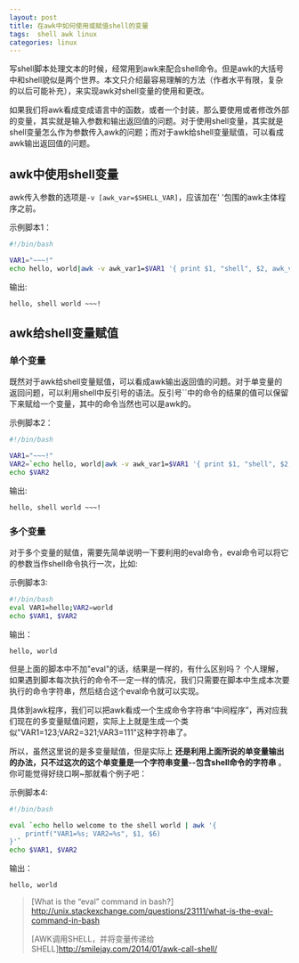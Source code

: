 ```yaml
---
layout: post
title: 在awk中如何使用或赋值shell的变量
tags:  shell awk linux
categories: linux
---
```


写shell脚本处理文本的时候，经常用到awk来配合shell命令。但是awk的大括号中和shell貌似是两个世界。本文只介绍最容易理解的方法（作者水平有限，复杂的以后可能补充），来实现awk对shell变量的使用和更改。

如果我们将awk看成变成语言中的函数，或者一个封装，那么要使用或者修改外部的变量，其实就是输入参数和输出返回值的问题。对于使用shell变量，其实就是shell变量怎么作为参数传入awk的问题；而对于awk给shell变量赋值，可以看成awk输出返回值的问题。

## awk中使用shell变量

awk传入参数的选项是`-v [awk_var=$SHELL_VAR]`，应该加在' '包围的awk主体程序之前。

示例脚本1：
```bash
#!/bin/bash

VAR1="~~~!"
echo hello, world|awk -v awk_var1=$VAR1 '{ print $1, "shell", $2, awk_var1 }'
```

输出:
```
hello, shell world ~~~!
```

## awk给shell变量赋值

<!--more-->
### 单个变量

既然对于awk给shell变量赋值，可以看成awk输出返回值的问题。对于单变量的返回问题，可以利用shell中反引号的语法。反引号\`\`中的命令的结果的值可以保留下来赋给一个变量，其中的命令当然也可以是awk的。

示例脚本2：
```bash
#!/bin/bash

VAR1="~~~!"
VAR2=`echo hello, world|awk -v awk_var1=$VAR1 '{ print $1, "shell", $2, awk_var1 }'`
echo $VAR2
```

输出:
```
hello, shell world ~~~!
```
### 多个变量

对于多个变量的赋值，需要先简单说明一下要利用的eval命令，eval命令可以将它的参数当作shell命令执行一次，比如:

示例脚本3:
```bash
#!/bin/bash
eval VAR1=hello;VAR2=world
echo $VAR1, $VAR2
```

输出：
```
hello, world
```

但是上面的脚本中不加"eval"的话，结果是一样的，有什么区别吗？ 个人理解，如果遇到脚本每次执行的命令不一定一样的情况，我们只需要在脚本中生成本次要执行的命令字符串，然后结合这个eval命令就可以实现。

具体到awk程序，我们可以把awk看成一个生成命令字符串“中间程序”，再对应我们现在的多变量赋值问题，实际上上就是生成一个类似"VAR1=123;VAR2=321;VAR3=111"这种字符串了。

所以，虽然这里说的是多变量赋值，但是实际上 **还是利用上面所说的单变量输出的办法，只不过这次的这个单变量是一个字符串变量--包含shell命令的字符串** 。你可能觉得好绕口啊~那就看个例子吧：

示例脚本4:
```bash
#!/bin/bash

eval `echo hello welcome to the shell world | awk '{
    printf("VAR1=%s; VAR2=%s", $1, $6)
}'`
echo $VAR1, $VAR2
```

输出：
```
hello, world
```

> [What is the “eval” command in bash?] http://unix.stackexchange.com/questions/23111/what-is-the-eval-command-in-bash
>
> [AWK调用SHELL，并将变量传递给SHELL]http://smilejay.com/2014/01/awk-call-shell/



